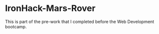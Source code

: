 # IronHack-Mars-Rover
This is part of the pre-work that I completed before the Web Development bootcamp.
